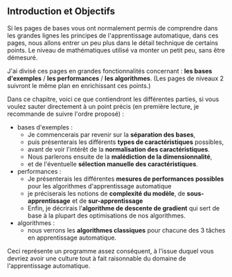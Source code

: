 <script type="text/javascript" async src="//cdn.bootcss.com/mathjax/2.7.0/MathJax.js?config=TeX-AMS-MML_HTMLorMML"></script>
<script type="text/javascript" async src="https://cdnjs.cloudflare.com/ajax/libs/mathjax/2.7.1/MathJax.js?config=TeX-MML-AM_CHTML"></script>

## Introduction et Objectifs

Si les pages de bases vous ont normalement permis de comprendre dans les grandes lignes les principes de l'apprentissage automatique, dans ces pages, nous allons entrer un peu plus dans le détail technique de certains points. Le niveau de mathématiques utilisé va monter un petit peu, sans être démesuré.

J'ai divisé ces pages en grandes fonctionnalités concernant : **les bases d'exemples** / **les performances** / **les algorithmes**. (Les pages de niveaux 2 suivront le même plan en enrichissant ces points.)

Dans ce chapitre, voici ce que contiendront les différentes parties, si vous voulez sauter directement à un point précis (en première lecture, je recommande de suivre l'ordre proposé) :

- bases d'exemples :
    - Je commencerais par revenir sur la **séparation des bases**,
    - puis présenterais les différents **types de caractéristiques** possibles,
    - avant de voir l'intérêt de la **normalisation des caractéristiques**.
    - Nous parlerons ensuite de la **malédiction de la dimensionnalité**,
    - et de l'éventuelle **sélection manuelle des caractéristiques**.
- performances :
    - Je présenterais les différentes **mesures de performances possibles** pour les algorithmes d'apprentissage automatique
    - je préciserais les notions de **complexité du modèle**, de **sous-apprentissage** et de **sur-apprentissage**
    - Enfin, je décrirais l'**algorithme de descente de gradient** qui sert de base à la plupart des optimisations de nos algorithmes.
- algorithmes :
    - nous verrons les **algorithmes classiques** pour chacune des 3 tâches en apprentissage automatique.


Ceci représente un programme assez conséquent, à l'issue duquel vous devriez avoir une culture tout à fait raisonnable du domaine de l'apprentissage automatique.
